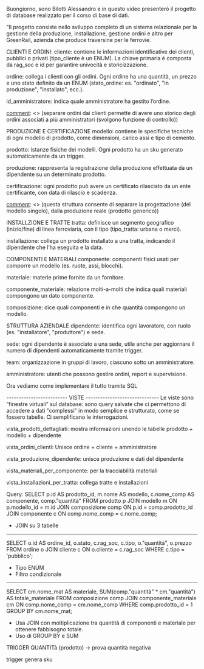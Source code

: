 Buongiorno, sono Bilotti Alessandro e in questo video presenterò il progetto di database realizzato per il corso di base di dati.

"Il progetto consiste nello sviluppo completo di un sistema relazionale per la gestione della produzione, installazione, gestione ordini e altro per GreenRail, azienda che produce traversine per le ferrovie.


CLIENTI E ORDINI:
cliente: contiene le informazioni identificative dei clienti, pubblici o privati (tipo_cliente è un ENUM). La chiave primaria è composta da rag_soc e id per garantire univocità e storicizzazione.

ordine: collega i clienti con gli ordini. Ogni ordine ha una quantità, un prezzo e uno stato definito da un ENUM (stato_ordine: es. "ordinato", "in produzione", "installato", ecc.).

id_amministratore: indica quale amministratore ha gestito l’ordine.

[comment]: <> (separare ordini dai clienti permette di avere uno storico degli ordini associati a più amministratori (svolgono funzione di controllo))

PRODUZIONE E CERTIFICAZIONE
modello: contiene le specifiche tecniche di ogni modello di prodotto, come dimensioni, carico assi e tipo di cemento.

prodotto: istanze fisiche dei modelli. Ogni prodotto ha un sku generato automaticamente da un trigger.

produzione: rappresenta la registrazione della produzione effettuata da un dipendente su un determinato prodotto.

certificazione: ogni prodotto può avere un certificato rilasciato da un ente certificante, con data di rilascio e scadenza.

[comment]: <> (questa struttura consente di separare la progettazione (del modello singolo), dalla produzione reale (prodotto generico))

INSTALLZIONE E TRATTE
tratta: definisce un segmento geografico (inizio/fine) di linea ferroviaria, con il tipo (tipo_tratta: urbana o merci).

installazione: collega un prodotto installato a una tratta, indicando il dipendente che l’ha eseguita e la data.

[comment]: <> (modellare in modo esplicito le tratte e le installazioni permette la tracciabilità geografica)

COMPONENTI E MATERIALI
componente: componenti fisici usati per comporre un modello (es. ruote, assi, blocchi).

materiale: materie prime fornite da un fornitore.

componente_materiale: relazione molti-a-molti che indica quali materiali compongono un dato componente.

composizione: dice quali componenti e in che quantità compongono un modello.

[comment]: <> (separando componenti dai materiali possiamo gestire sia il costo che la tracciabilità delle singole risorse)

STRUTTURA AZIENDALE
dipendente: identifica ogni lavoratore, con ruolo (es. "installatore", "produttore") e sede.

sede: ogni dipendente è associato a una sede, utile anche per aggiornare il numero di dipendenti automaticamente tramite trigger.

team: organizzazione in gruppi di lavoro, ciascuno sotto un amministratore.

amministratore: utenti che possono gestire ordini, report e supervisione.

[comment]: <> (pre tracciare i vari dipendenti, che, in team, lavorano sui prodotti)

Ora vediamo come implementare il tutto tramite SQL


------------------------- VISTE ------------------------------
Le viste sono “finestre virtuali” sul database: sono query salvate che ci permettono
di accedere a dati "complessi" in modo semplice e strutturato, come se fossero tabelle.
Ci semplificano le interrogazioni.

vista_prodotti_dettagliati: mostra informazioni unendo le tabelle prodotto + modello + dipendente

vista_ordini_clienti: Unisce ordine + cliente + amministratore

vista_produzione_dipendente: unisce produzione e dati del dipendente

vista_materiali_per_componente: per la tracciabilità materiali

vista_installazioni_per_tratta: collega tratte e installazioni





Query:
SELECT 
    p.id AS prodotto_id,
    m.nome AS modello,
    c.nome_comp AS componente,
    comp."quantità"
FROM 
    prodotto p
JOIN modello m ON p.modello_id = m.id
JOIN composizione comp ON p.id = comp.prodotto_id
JOIN componente c ON comp.nome_comp = c.nome_comp;

- JOIN su 3 tabelle

--------------------------------------------------------

SELECT 
    o.id AS ordine_id,
    o.stato,
    c.rag_soc,
    c.tipo,
    o."quantità",
    o.prezzo
FROM 
    ordine o
JOIN cliente c ON o.cliente = c.rag_soc
WHERE 
    c.tipo = 'pubblico';

- Tipo ENUM
- Filtro condizionale

----------------------------------------------------------

SELECT 
    cm.nome_mat AS materiale,
    SUM(comp."quantità" * cm."quantità") AS totale_materiale
FROM 
    composizione comp
JOIN componente_materiale cm ON comp.nome_comp = cm.nome_comp
WHERE 
    comp.prodotto_id = 1
GROUP BY 
    cm.nome_mat;

- Usa JOIN con moltiplicazione tra quantità di componenti e materiale per ottenere fabbisogno totale.
- Uso di GROUP BY e SUM

TRIGGER QUANTITà (prodotto) -> prova quantità negativa

trigger genera sku



